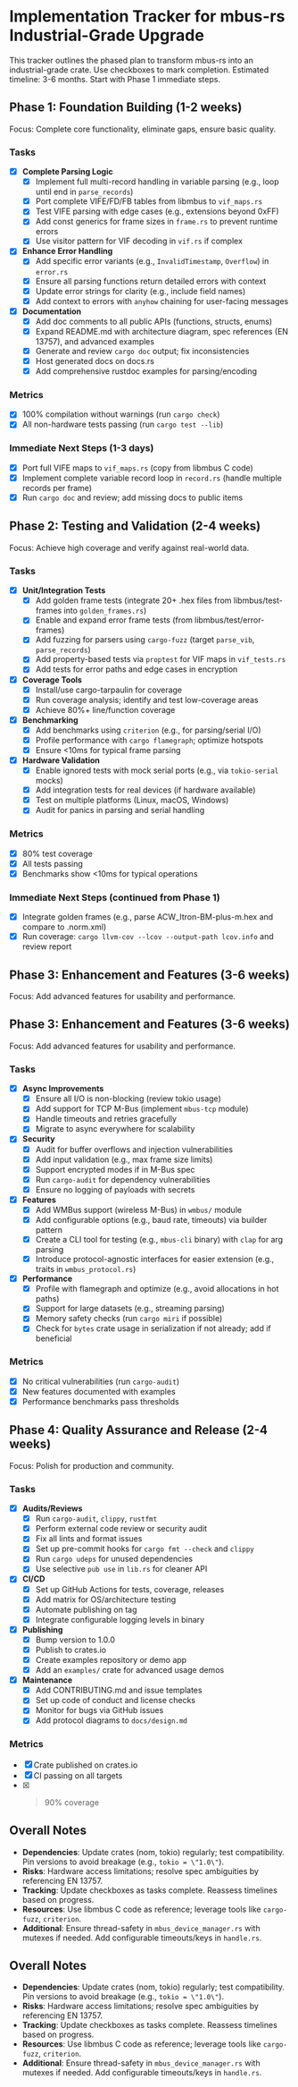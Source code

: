 # Implementation Tracker for mbus-rs Industrial-Grade Upgrade

This tracker outlines the phased plan to transform mbus-rs into an industrial-grade crate. Use checkboxes to mark completion. Estimated timeline: 3-6 months. Start with Phase 1 immediate steps.

## Phase 1: Foundation Building (1-2 weeks)
Focus: Complete core functionality, eliminate gaps, ensure basic quality.

### Tasks
- [x] **Complete Parsing Logic**
  - [x] Implement full multi-record handling in variable parsing (e.g., loop until end in `parse_records`)
  - [x] Port complete VIFE/FD/FB tables from libmbus to `vif_maps.rs`
  - [x] Test VIFE parsing with edge cases (e.g., extensions beyond 0xFF)
  - [x] Add const generics for frame sizes in `frame.rs` to prevent runtime errors
  - [x] Use visitor pattern for VIF decoding in `vif.rs` if complex
- [x] **Enhance Error Handling**
  - [x] Add specific error variants (e.g., `InvalidTimestamp`, `Overflow`) in `error.rs`
  - [x] Ensure all parsing functions return detailed errors with context
  - [x] Update error strings for clarity (e.g., include field names)
  - [x] Add context to errors with `anyhow` chaining for user-facing messages
- [x] **Documentation**
  - [x] Add doc comments to all public APIs (functions, structs, enums)
  - [x] Expand README.md with architecture diagram, spec references (EN 13757), and advanced examples
  - [x] Generate and review `cargo doc` output; fix inconsistencies
  - [x] Host generated docs on docs.rs
  - [x] Add comprehensive rustdoc examples for parsing/encoding

### Metrics
- [x] 100% compilation without warnings (run `cargo check`)
- [x] All non-hardware tests passing (run `cargo test --lib`)

### Immediate Next Steps (1-3 days)
- [x] Port full VIFE maps to `vif_maps.rs` (copy from libmbus C code)
- [x] Implement complete variable record loop in `record.rs` (handle multiple records per frame)
- [x] Run `cargo doc` and review; add missing docs to public items

## Phase 2: Testing and Validation (2-4 weeks)
Focus: Achieve high coverage and verify against real-world data.

### Tasks
- [x] **Unit/Integration Tests**
  - [x] Add golden frame tests (integrate 20+ .hex files from libmbus/test-frames into `golden_frames.rs`)
  - [x] Enable and expand error frame tests (from libmbus/test/error-frames)
  - [x] Add fuzzing for parsers using `cargo-fuzz` (target `parse_vib`, `parse_records`)
  - [x] Add property-based tests via `proptest` for VIF maps in `vif_tests.rs`
  - [x] Add tests for error paths and edge cases in encryption
- [x] **Coverage Tools**
  - [x] Install/use cargo-tarpaulin for coverage
  - [x] Run coverage analysis; identify and test low-coverage areas
  - [x] Achieve 80%+ line/function coverage
- [x] **Benchmarking**
  - [x] Add benchmarks using `criterion` (e.g., for parsing/serial I/O)
  - [x] Profile performance with `cargo flamegraph`; optimize hotspots
  - [x] Ensure <10ms for typical frame parsing
- [x] **Hardware Validation**
  - [x] Enable ignored tests with mock serial ports (e.g., via `tokio-serial` mocks)
  - [x] Add integration tests for real devices (if hardware available)
  - [x] Test on multiple platforms (Linux, macOS, Windows)
  - [x] Audit for panics in parsing and serial handling

### Metrics
- [x] 80% test coverage
- [x] All tests passing
- [x] Benchmarks show <10ms for typical operations

### Immediate Next Steps (continued from Phase 1)
- [x] Integrate golden frames (e.g., parse ACW_Itron-BM-plus-m.hex and compare to .norm.xml)
- [x] Run coverage: `cargo llvm-cov --lcov --output-path lcov.info` and review report

## Phase 3: Enhancement and Features (3-6 weeks)
Focus: Add advanced features for usability and performance.

## Phase 3: Enhancement and Features (3-6 weeks)
Focus: Add advanced features for usability and performance.

### Tasks
- [x] **Async Improvements**
  - [x] Ensure all I/O is non-blocking (review tokio usage)
  - [x] Add support for TCP M-Bus (implement `mbus-tcp` module)
  - [x] Handle timeouts and retries gracefully
  - [x] Migrate to async everywhere for scalability
- [x] **Security**
  - [x] Audit for buffer overflows and injection vulnerabilities
  - [x] Add input validation (e.g., max frame size limits)
  - [x] Support encrypted modes if in M-Bus spec
  - [x] Run `cargo-audit` for dependency vulnerabilities
  - [x] Ensure no logging of payloads with secrets
- [x] **Features**
  - [x] Add WMBus support (wireless M-Bus) in `wmbus/` module
  - [x] Add configurable options (e.g., baud rate, timeouts) via builder pattern
  - [x] Create a CLI tool for testing (e.g., `mbus-cli` binary) with `clap` for arg parsing
  - [x] Introduce protocol-agnostic interfaces for easier extension (e.g., traits in `wmbus_protocol.rs`)
- [x] **Performance**
  - [x] Profile with flamegraph and optimize (e.g., avoid allocations in hot paths)
  - [x] Support for large datasets (e.g., streaming parsing)
  - [x] Memory safety checks (run `cargo miri` if possible)
  - [x] Check for `bytes` crate usage in serialization if not already; add if beneficial

### Metrics
- [x] No critical vulnerabilities (run `cargo-audit`)
- [x] New features documented with examples
- [x] Performance benchmarks pass thresholds

## Phase 4: Quality Assurance and Release (2-4 weeks)
Focus: Polish for production and community.

### Tasks
- [x] **Audits/Reviews**
  - [x] Run `cargo-audit`, `clippy`, `rustfmt`
  - [x] Perform external code review or security audit
  - [x] Fix all lints and format issues
  - [x] Set up pre-commit hooks for `cargo fmt --check` and `clippy`
  - [x] Run `cargo udeps` for unused dependencies
  - [x] Use selective `pub use` in `lib.rs` for cleaner API
- [x] **CI/CD**
  - [x] Set up GitHub Actions for tests, coverage, releases
  - [x] Add matrix for OS/architecture testing
  - [x] Automate publishing on tag
  - [x] Integrate configurable logging levels in binary
- [x] **Publishing**
  - [x] Bump version to 1.0.0
  - [x] Publish to crates.io
  - [x] Create examples repository or demo app
  - [x] Add an `examples/` crate for advanced usage demos
- [x] **Maintenance**
  - [x] Add CONTRIBUTING.md and issue templates
  - [x] Set up code of conduct and license checks
  - [x] Monitor for bugs via GitHub issues
  - [x] Add protocol diagrams to `docs/design.md`

### Metrics
- [x] Crate published on crates.io
- [x] CI passing on all targets
- [x] >90% coverage

## Overall Notes
- **Dependencies**: Update crates (nom, tokio) regularly; test compatibility. Pin versions to avoid breakage (e.g., `tokio = \"1.0\"`).
- **Risks**: Hardware access limitations; resolve spec ambiguities by referencing EN 13757.
- **Tracking**: Update checkboxes as tasks complete. Reassess timelines based on progress.
- **Resources**: Use libmbus C code as reference; leverage tools like `cargo-fuzz`, `criterion`.
- **Additional**: Ensure thread-safety in `mbus_device_manager.rs` with mutexes if needed. Add configurable timeouts/keys in `handle.rs`.

## Overall Notes
- **Dependencies**: Update crates (nom, tokio) regularly; test compatibility. Pin versions to avoid breakage (e.g., `tokio = \"1.0\"`).
- **Risks**: Hardware access limitations; resolve spec ambiguities by referencing EN 13757.
- **Tracking**: Update checkboxes as tasks complete. Reassess timelines based on progress.
- **Resources**: Use libmbus C code as reference; leverage tools like `cargo-fuzz`, `criterion`.
- **Additional**: Ensure thread-safety in `mbus_device_manager.rs` with mutexes if needed. Add configurable timeouts/keys in `handle.rs`.